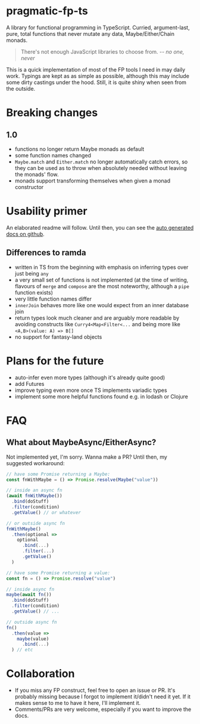 # pragmatic-fp-ts

A library for functional programming in TypeScript. Curried,
argument-last, pure, total functions that never mutate any data,
Maybe/Either/Chain monads.

> There's not enough JavaScript libraries to choose from.
> -- <cite>no one, never</cite>

This is a quick implementation of most of the FP tools I need in may
daily work. Typings are kept as as simple as possible, although this
may include some dirty castings under the hood. Still, it is quite
shiny when seen from the outside.

# Breaking changes

## 1.0

- functions no longer return Maybe monads as default
- some function names changed
- `Maybe.match` and `Either.match` no longer automatically catch
  errors, so they can be used as to throw when absolutely needed
  without leaving the monads' flow.
- monads support transforming themselves when given a monad
  constructor

# Usability primer

An elaborated readme will follow. Until then, you can see the
[auto generated docs on github](https://github.com/hermann-p/pragmatic-fp-ts/blob/master/docs/globals.md).

## Differences to ramda

- written in TS from the beginning with emphasis on inferring types
  over just being `any`
- a very small set of functions is not implemented (at the time of
  writing, flavours of `merge` and `compose` are the most noteworthy,
  although a `pipe` function exists)
- very little function names differ
- `innerJoin` behaves more like one would expect from an inner
  database join
- return types look much cleaner and are arguably more readable by
  avoiding constructs like `Curry4<Map<Filter<...` and being more like
  `<A,B>(value: A) => B[]`
- no support for fantasy-land objects

# Plans for the future

- auto-infer even more types (although it's already quite good)
- add Futures
- improve typing even more once TS implements variadic types
- implement some more helpful functions found e.g. in lodash or
  Clojure

# FAQ

## What about MaybeAsync/EitherAsync?

Not implemented yet, I'm sorry. Wanna make a PR? Until then, my suggested workaround:

``` javascript
// have some Promise returning a Maybe:
const fnWithMaybe = () => Promise.resolve(Maybe("value"))

// inside an async fn
(await fnWithMaybe())
  .bind(doStuff)
  .filter(condition)
  .getValue() // or whatever

// or outside async fn
fnWithMaybe()
  .then(optional =>
    optional
      .bind(...)
      .filter(...)
      .getValue()
  )

// have some Promise returning a value:
const fn = () => Promise.resolve("value")

// inside async fn
maybe(await fn())
  .bind(doStuff)
  .filter(condition)
  .getValue() // ...

// outside async fn
fn()
  .then(value =>
    maybe(value)
      .bind(...)
  ) // etc
```

# Collaboration

- If you miss any FP construct, feel free to open an issue or PR.
  It's probably missing because I forgot to implement it/didn't need
  it yet. If it makes sense to me to have it here, I'll implement it.
- Comments/PRs are very welcome, especially if you want to improve the docs.
